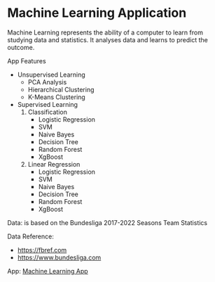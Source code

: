 # Machine Learning Application

Machine Learning represents the ability of a computer to learn from studying data and statistics. It analyses data and learns to predict the outcome.

App Features

* Unsupervised Learning 
  - PCA Analysis
  - Hierarchical Clustering
  - K-Means Clustering
* Supervised Learning 
    1. Classification
       - Logistic Regression
       - SVM
       - Naive Bayes
       - Decision Tree
       - Random Forest
       - XgBoost
    2. Linear Regression
       - Logistic Regression
       - SVM
       - Naive Bayes
       - Decision Tree
       - Random Forest
       - XgBoost

Data: is based on the Bundesliga 2017-2022 Seasons Team Statistics

Data Reference: 
- https://fbref.com
- https://www.bundesliga.com

App: [Machine Learning App]("https://bvbtm86-ml-app-app-rdtb9r.streamlitapp.com")